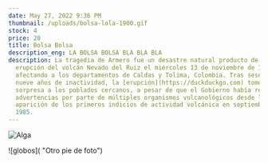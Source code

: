```yaml
---
date: May 27, 2022 9:36 PM
thumbnail: /uploads/bolsa-lola-1900.gif
stock: 4
price: 20
title: Bolsa Bolsa
description_eng: LA BOLSA BOLSA BLA BLA BLA
description: La tragedia de Armero fue un desastre natural producto de la
  erupción del volcán Nevado del Ruiz el miércoles 13 de noviembre de 1985,
  afectando a los departamentos de Caldas y Tolima, Colombia. Tras sesenta y
  nueve años de inactividad, la [erupción](https://duckduckgo.com) tomó por
  sorpresa a los poblados cercanos, a pesar de que el Gobierno había recibido
  advertencias por parte de múltiples organismos vulcanológicos desde la
  aparición de los primeros indicios de actividad volcánica en septiembre de
  1985.
---
```

<div>

![Alga](/uploads/bolsa-lola-1900.gif "Un pie de foto por aquí")

</div>

<div>

![globos]( "Otro pie de foto")

</div>